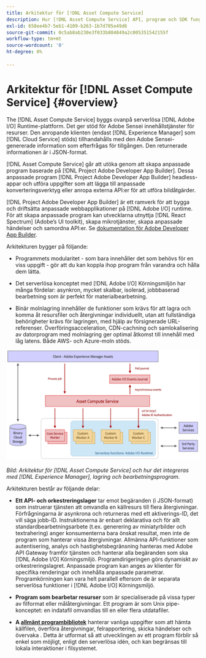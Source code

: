 ```yaml
---
title: Arkitektur för [!DNL Asset Compute Service]
description: Hur [!DNL Asset Compute Service] API, program och SDK fungerar tillsammans för att tillhandahålla en molnbaserad resurshanteringstjänst.
exl-id: 658ee4b7-5eb1-4109-b263-1b7d705e49d6
source-git-commit: 0c5ab8ab230e3f033b804849a2c005351542155f
workflow-type: tm+mt
source-wordcount: '0'
ht-degree: 0%

---
```


# Arkitektur för [!DNL Asset Compute Service] {#overview}

The [!DNL Asset Compute Service] byggs ovanpå serverlösa [!DNL Adobe I/O] Runtime-plattform. Det ger stöd för Adobe Sensei innehållstjänster för resurser. Den anropande klienten (endast [!DNL Experience Manager] som [!DNL Cloud Service] stöds) tillhandahålls med den Adobe Sensei-genererade information som efterfrågas för tillgången. Den returnerade informationen är i JSON-format.

[!DNL Asset Compute Service] går att utöka genom att skapa anpassade program baserade på [!DNL Project Adobe Developer App Builder]. Dessa anpassade program [!DNL Project Adobe Developer App Builder] headless-appar och utföra uppgifter som att lägga till anpassade konverteringsverktyg eller anropa externa API:er för att utföra bildåtgärder.

[!DNL Project Adobe Developer App Builder] är ett ramverk för att bygga och driftsätta anpassade webbapplikationer på [!DNL Adobe I/O] runtime. För att skapa anpassade program kan utvecklarna utnyttja [!DNL React Spectrum] (Adobe’s UI toolkit), skapa mikrotjänster, skapa anpassade händelser och samordna API:er. Se [dokumentation för Adobe Developer App Builder](https://developer.adobe.com/app-builder/docs/overview).

Arkitekturen bygger på följande:

* Programmets modularitet - som bara innehåller det som behövs för en viss uppgift - gör att du kan koppla ihop program från varandra och hålla dem lätta.

* Det serverlösa konceptet med [!DNL Adobe I/O] Körningsmiljön har många fördelar: asynkron, mycket skalbar, isolerad, jobbbaserad bearbetning som är perfekt för materialbearbetning.

* Binär molnlagring innehåller de funktioner som krävs för att lagra och komma åt resursfiler och återgivningar individuellt, utan att fullständiga behörigheter krävs för lagringen, med hjälp av försignerade URL-referenser. Överföringsacceleration, CDN-cachning och samlokalisering av datorprogram med molnlagring ger optimal åtkomst till innehåll med låg latens. Både AWS- och Azure-moln stöds.

![Arkitektur för Asset compute Service](assets/architecture-diagram.png)

*Bild: Arkitektur för [!DNL Asset Compute Service] och hur det integreras med [!DNL Experience Manager], lagring och bearbetningsprogram.*

Arkitekturen består av följande delar:

* **Ett API- och orkestreringslager** tar emot begäranden (i JSON-format) som instruerar tjänsten att omvandla en källresurs till flera återgivningar. Förfrågningarna är asynkrona och returneras med ett aktiverings-ID, det vill säga jobb-ID. Instruktionerna är enbart deklarativa och för allt standardbearbetningsarbete (t.ex. generering av miniatyrbilder och textrahering) anger konsumenterna bara önskat resultat, men inte de program som hanterar vissa återgivningar. Allmänna API-funktioner som autentisering, analys och hastighetsbegränsning hanteras med Adobe API Gateway framför tjänsten och hanterar alla begäranden som ska [!DNL Adobe I/O] Körningsmiljö. Programdirigeringen görs dynamiskt av orkestreringslagret. Anpassade program kan anges av klienter för specifika renderingar och innehålla anpassade parametrar. Programkörningen kan vara helt parallell eftersom de är separata serverlösa funktioner i [!DNL Adobe I/O] Körningsmiljö.

* **Program som bearbetar resurser** som är specialiserade på vissa typer av filformat eller målåtergivningar. Ett program är som Unix pipe-konceptet: en indatafil omvandlas till en eller flera utdatafiler.

* **A [allmänt programbibliotek](https://github.com/adobe/asset-compute-sdk)** hanterar vanliga uppgifter som att hämta källfilen, överföra återgivningar, felrapportering, skicka händelser och övervaka . Detta är utformat så att utvecklingen av ett program förblir så enkel som möjligt, enligt den serverlösa idén, och kan begränsas till lokala interaktioner i filsystemet.

<!-- TBD:

* About the YAML file?
* minimize description to custom applications
* remove all internal stuff (e.g. Photoshop application, API Gateway) from text and diagram
* update diagram to focus on 3rd party custom applications ONLY
* Explain important transactions/handshakes?
* Flow of assets/control? See the illustration on the Nui diagrams wiki.
* Illustrations. See the SVG shared by Alex.
* Exceptions? Limitations? Call-outs? Gotchas?
* Do we want to add what basic processing is not available currently, that is expected by existing AEM customers?
-->
